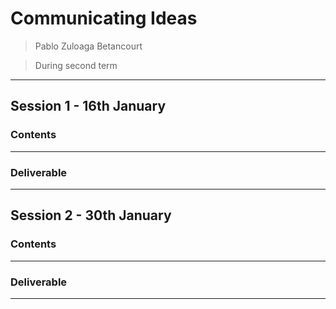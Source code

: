# **Communicating Ideas**

> Pablo Zuloaga Betancourt

> During second term

---

## Session 1 - 16th January

### **Contents**

______________________________
### **Deliverable**

______________________________

## Session 2 - 30th January

### **Contents**

______________________________
### **Deliverable**

______________________________